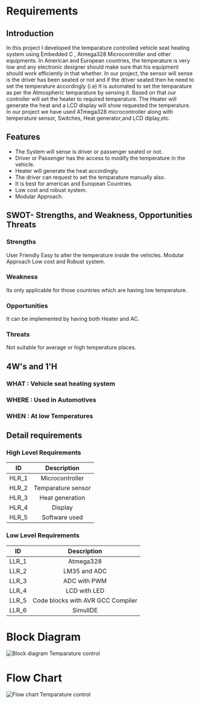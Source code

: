 # Requirements
## Introduction
In this project I developed the temparature controlled vehicle seat heating system using Embedded C , Atmega328 Microcontroller and other equipments. In American and European countries, the temperature is very low and any electronic designer should make sure that his equipment should work efficiently in that whether. In our project, the sensor will sense is the driver has been seated or not and if the driver seated then he need to set the temperature accordingly (i.e) It is automated to set the temparature as per the Atmospheric temparature by sensing it. Based on that our controller will set the heater to required temperature. The Heater will generate the heat and a LCD display will show requested the temperature. In our project we have used ATmega328 microcontroller along with temperature sensor, Switches, Heat generator,and LCD diplay,etc.

## Features
* The System will sense is driver or passenger seated or not.
* Driver or Passenger has the access to modify the temperature in the vehicle.
* Heater will generate the heat accordingly.
* The driver can request to set the temparature manually also.
* It is best for american and European Countries.
* Low cost and robust system.
* Modular Approach.
## SWOT- Strengths, and Weakness, Opportunities Threats
### Strengths
User Friendly
Easy to alter the temperature inside the vehicles.
Modular Approach
Low cost and Robust system.
### Weakness
Its only applicable for those countries which are having low temperature.
### Opportunities
It can be implemented by having both Heater and AC.
### Threats
Not suitable for average or high temperature places.
## 4W's and 1'H
### WHAT : Vehicle seat heating system
### WHERE : Used in Automotives
### WHEN : At low Temperatures
## Detail requirements
### High Level Requirements

   | ID   |      Description     | 
|----------|:-------------:|
| HLR_1 |  Microcontroller | 
| HLR_2 |  Temparature sensor  | 
| HLR_3 |  Heat generation | 
| HLR_4 |  Display  | 
| HLR_5 |  Software used |
### Low Level Requirements

   | ID   |      Description     |  
|----------|:-------------:|
| LLR_1 |  Atmega328 | 
| LLR_2 |  LM35 and ADC  | 
| LLR_3 |  ADC with PWM   | 
| LLR_4 |  LCD with LED | 
| LLR_5 |  Code blocks with AVR GCC Compiler |
| LLR_6 | SimulIDE |
# Block Diagram
![Block diagram Temparature control](https://user-images.githubusercontent.com/85438544/144353781-f402ca7b-aa63-4892-ba56-a038d47b2f38.jpg)
# Flow Chart
![Flow chart Temparature control](https://user-images.githubusercontent.com/85438544/144353805-39ae7d55-1767-4d69-be50-ac14edaf1e01.png)

